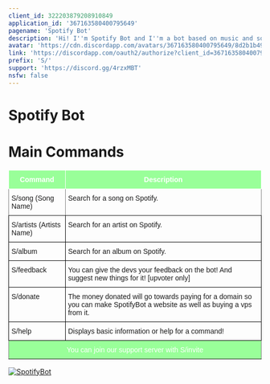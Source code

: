 ```yaml
---
client_id: 322203879208910849
application_id: '367163580400795649'
pagename: 'Spotify Bot'
description: 'Hi! I''m Spotify Bot and I''m a bot based on music and song search on spotify! All my commands start with the prefix "S/"!'
avatar: 'https://cdn.discordapp.com/avatars/367163580400795649/8d2b1b49d0e2596352be7e1d74a6167e.png'
link: 'https://discordapp.com/oauth2/authorize?client_id=367163580400795649&permissions=0&scope=bot'
prefix: 'S/'
support: 'https://discord.gg/4rzxMBT'
nsfw: false
---
```


<h1>Spotify Bot</h1>
<h1>Main Commands</h1>
<style type="text/css">
.tg  {border-collapse:collapse;border-spacing:0;}
.tg td{font-family:Arial, sans-serif;font-size:14px;padding:10px 5px;border-style:solid;border-width:1px;overflow:hidden;word-break:normal;border-color:black;}
.tg th{font-family:Arial, sans-serif;font-size:14px;font-weight:normal;padding:10px 5px;border-style:solid;border-width:1px;overflow:hidden;word-break:normal;border-color:black;}
.tg .tg-nn2v{font-family:Verdana, Geneva, sans-serif !important;;background-color:#99ff99;border-color:#ffffff;vertical-align:top}
.tg .tg-us36{border-color:inherit;vertical-align:top}
.tg .tg-yw4l{vertical-align:top}
.tg .tg-0paf{background-color:#99ff99;color:#ffffff;border-color:inherit;text-align:center;vertical-align:top}
</style>
<table class="tg">
  <tbody>
    <tr>
      <th class="tg-nn2v"><span style="font-weight:bold;color:rgb(255, 255, 255)">Command</span></th>
      <th class="tg-nn2v"><span style="font-weight:bold;color:rgb(255, 255, 255)">Description</span></th>
    </tr>
    <tr>
      <td class="tg-us36">S/song (Song Name)</td>
      <td class="tg-us36">Search for a song on Spotify.</td>
    </tr>
    <tr>
      <td class="tg-yw4l">S/artists (Artists Name)</td>
      <td class="tg-yw4l">Search for an artist on Spotify.</td>
    </tr>
    <tr>
      <td class="tg-yw4l">S/album</td>
      <td class="tg-yw4l">Search for an album on Spotify.</td>
    </tr>
    <tr>
      <td class="tg-yw4l">S/feedback</td>
      <td class="tg-yw4l">You can give the devs your feedback on the bot! And suggest new things for it! [upvoter only]</td>
    </tr>
    <tr>
      <td class="tg-yw4l">S/donate</td>
      <td class="tg-yw4l">The money donated will go towards paying for a domain so you can make SpotifyBot a website as well as buying a vps from it.</td>
    </tr>
    <tr>
      <td class="tg-yw4l">S/help</td>
      <td class="tg-yw4l">Displays basic information or help for a command!</td>
    </tr>
    <tr>
      <td class="tg-0paf" colspan="2">You can join our support server with S/invite</td>
    </tr>
  </tbody>
</table>                        
<a href="https://discordbots.org/bot/367163580400795649" >
  <img src="https://discordbots.org/api/widget/367163580400795649.svg" alt="SpotifyBot" />
</a>
<style>
  @-webkit-keyframes float-landing { 0% { -webkit-transform: translate3d(0,-20px,0); transform: translate3d(0,-20px,0) } to { -webkit-transform: translate3d(0,20px,0); transform: translate3d(0,20px,0) } } @keyframes float-landing { 0% { -webkit-transform: translate3d(0,-20px,0); transform: translate3d(0,-20px,0) } to { -webkit-transform: translate3d(0,20px,0); transform: translate3d(0,10px,0) } }

  body {
    background-repeat: no-repeat;
    background-size: cover !important;
    background-attachment: fixed !important;
    background:url(https://i.imgur.com/BpdZzGL.png), #fcc7fb !important;
  }
  .bot-name {
      font: 600 18px "Karla", sans-serif;
      color: #ffffff;
  }
  .status.green::before {
      background-color: #ffffff!important;
  }
  .status.green {
      color: #ffffff!important;
  }
  .titleandvote .votebutton:not(.votingvoted) {
      animation: pulse 2s linear infinite;
      border-radius: 10%;
  }
  .titleandvote .votebutton:not(.votingvoted) {
      animation: pulse 2s linear infinite;
      border-radius: 10%;
  }
  .titleandvote .votebutton {
      animation: pulse 6s linear infinite;
      margin-bottom: 10px;
      box-shadow: 0 6px 10px 0 rgba(0,0,0,0.14), 0 1px 18px 0 rgba(0,0,0,0.12), 0 3px 5px -1px rgba(0,0,0,0.3);
  }
  .atag:after {
      border-left-color: rgba(0, 0, 0, 0) !important;
  }
  .columns {
      background-color: rgba(0, 0, 0, 0.25);
  }
  .atag:before {
      background: #ffffff;
  }
  .atag:after {
      border-left-color: white;
  }
  .titleandvote .votebutton {
      animation: pulse 6s linear infinite;
      margin-bottom: 10px;
      box-shadow: 0 6px 10px 0 rgba(0,0,0,0.14), 0 1px 18px 0 rgba(0,0,0,0.12), 0 3px 5px -1px rgba(0,0,0,0.3);
  }
  #bot-details-page .bot-img {
      background: transparent;
      border-radius: 50% !important; 
  }
  #bot-details-page .bot-img {
  width: 256px; height: 256px; margin-top: 10px !important; margin-bottom: 0px !important; -webkit-animation-name: float-landing; animation-name: float-landing; -webkit-animation-duration: 2s; animation-duration: 2s; -webkit-animation-iteration-count: infinite; animation-iteration-count: infinite; -webkit-animation-direction: alternate; animation-direction: alternate; -webkit-animation-timing-function: ease-in-out; animation-timing-function: ease-in-out
  }
  .servers::before {
    content: "->> "
  }

  .servers::after {
    content: " <<-"
  }
  .botpagebutton {
      background: #fff;
      font: 300 19px "Karla", sans-serif!important;
      color: #a2a2a2;
      display: block;
      height: 26px;
      line-height: 26px!important;
      border-radius: 3px;
      padding: 0 4px 0 7px;
      vertical-align: middle !important;
      text-decoration: none;
      -webkit-transition: color 0.3s;
  }
  .lib a {
      color: #ffffff !important;
  }
  .bot-description {
      color: white;
  }
  .btn-orange {
      background: #808080;
  }
  #bot-details-page .btn-like:after {
      padding-right: 5px;
      content: " ♦";
      white-space: pre;
  }
</style>
